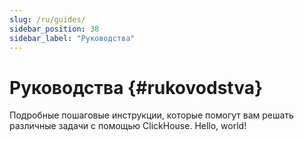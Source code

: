 ```yaml
---
slug: /ru/guides/
sidebar_position: 38
sidebar_label: "Руководства"
---
```


# Руководства {#rukovodstva}

Подробные пошаговые инструкции, которые помогут вам решать различные задачи с помощью ClickHouse.
Hello, world!
